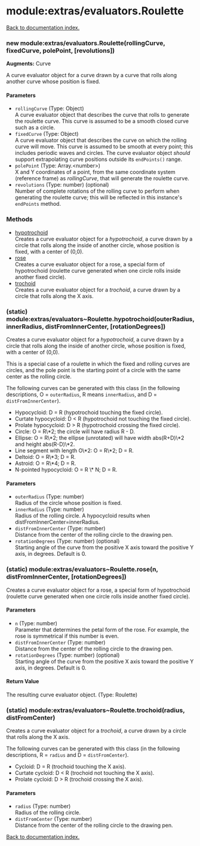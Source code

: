 # module:extras/evaluators.Roulette

[Back to documentation index.](index.md)

<a name='extras_evaluators.Roulette'></a>
### new module:extras/evaluators.Roulette(rollingCurve, fixedCurve, polePoint, [revolutions])

**Augments:** Curve

A curve evaluator object for a curve drawn by a curve that rolls along another curve whose position is fixed.

#### Parameters

* `rollingCurve` (Type: Object)<br>A curve evaluator object that describes the curve that rolls to generate the roulette curve. This curve is assumed to be a smooth closed curve such as a circle.
* `fixedCurve` (Type: Object)<br>A curve evaluator object that describes the curve on which the rolling curve will move. This curve is assumed to be smooth at every point; this includes periodic waves and circles. The curve evaluator object <i>should</i> support extrapolating curve positions outside its <code>endPoints()</code> range.
* `polePoint` (Type: Array.&lt;number>)<br>X and Y coordinates of a point, from the same coordinate system (reference frame) as <i>rollingCurve</i>, that will generate the roulette curve.
* `revolutions` (Type: number) (optional)<br>Number of complete rotations of the rolling curve to perform when generating the roulette curve; this will be reflected in this instance's <code>endPoints</code> method.

### Methods

* [hypotrochoid](#extras_evaluators_Roulette.hypotrochoid)<br>Creates a curve evaluator object for a <i>hypotrochoid</i>, a curve drawn by a circle that rolls along the inside
of another circle, whose position is fixed, with a center of (0,0).
* [rose](#extras_evaluators_Roulette.rose)<br>Creates a curve evaluator object for a rose, a special
form of hypotrochoid (roulette curve generated when one circle rolls
inside another fixed circle).
* [trochoid](#extras_evaluators_Roulette.trochoid)<br>Creates a curve evaluator object for a <i>trochoid</i>, a curve drawn by a circle that rolls along the X axis.

<a name='extras_evaluators_Roulette.hypotrochoid'></a>
### (static) module:extras/evaluators~Roulette.hypotrochoid(outerRadius, innerRadius, distFromInnerCenter, [rotationDegrees])

Creates a curve evaluator object for a <i>hypotrochoid</i>, a curve drawn by a circle that rolls along the inside
of another circle, whose position is fixed, with a center of (0,0).

This is a special case of a roulette in which the fixed and rolling curves are circles, and the pole point is the starting point of a circle with the same center as the rolling circle.

The following curves can be generated with this class (in the following
descriptions, O = <code>outerRadius</code>, R means <code>innerRadius</code>,
and D = <code>distFromInnerCenter</code>).<ul>
<li>Hypocycloid: D = R (hypotrochoid touching the fixed circle).</li>
<li>Curtate hypocycloid: D < R (hypotrochoid not touching the fixed circle).</li>
<li>Prolate hypocycloid: D > R (hypotrochoid crossing the fixed circle).</li>
<li>Circle: O = R\*2; the circle will have radius R - D.</li>
<li>Ellipse: O = R\*2; the ellipse (unrotated) will have width abs(R+D)\*2
and height abs(R-D)\*2.</li>
<li>Line segment with length O\*2: O = R\*2; D = R.</li>
<li>Deltoid: O = R\*3; D = R.</li>
<li>Astroid: O = R\*4; D = R.</li>
<li>N-pointed hypocycloid: O = R \* N; D = R.</li></ul>

#### Parameters

* `outerRadius` (Type: number)<br>Radius of the circle whose position is fixed.
* `innerRadius` (Type: number)<br>Radius of the rolling circle. A hypocycloid results when distFromInnerCenter=innerRadius.
* `distFromInnerCenter` (Type: number)<br>Distance from the center of the rolling circle to the drawing pen.
* `rotationDegrees` (Type: number) (optional)<br>Starting angle of the curve from the positive X axis toward the positive Y axis, in degrees. Default is 0.

<a name='extras_evaluators_Roulette.rose'></a>
### (static) module:extras/evaluators~Roulette.rose(n, distFromInnerCenter, [rotationDegrees])

Creates a curve evaluator object for a rose, a special
form of hypotrochoid (roulette curve generated when one circle rolls
inside another fixed circle).

#### Parameters

* `n` (Type: number)<br>Parameter that determines the petal form of the rose. For example, the rose is symmetrical if this number is even.
* `distFromInnerCenter` (Type: number)<br>Distance from the center of the rolling circle to the drawing pen.
* `rotationDegrees` (Type: number) (optional)<br>Starting angle of the curve from the positive X axis toward the positive Y axis, in degrees. Default is 0.

#### Return Value

The resulting curve evaluator object. (Type: Roulette)

<a name='extras_evaluators_Roulette.trochoid'></a>
### (static) module:extras/evaluators~Roulette.trochoid(radius, distFromCenter)

Creates a curve evaluator object for a <i>trochoid</i>, a curve drawn by a circle that rolls along the X axis.

The following curves can be generated with this class (in the following
descriptions, R = <code>radius</code>
and D = <code>distFromCenter</code>).<ul>
<li>Cycloid: D = R (trochoid touching the X axis).</li>
<li>Curtate cycloid: D < R (trochoid not touching the X axis).</li>
<li>Prolate cycloid: D > R (trochoid crossing the X axis).</li></ul>

#### Parameters

* `radius` (Type: number)<br>Radius of the rolling circle.
* `distFromCenter` (Type: number)<br>Distance from the center of the rolling circle to the drawing pen.

[Back to documentation index.](index.md)
